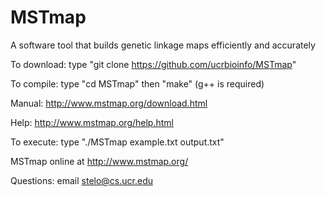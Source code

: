 # MSTmap
A software tool that builds genetic linkage maps efficiently and accurately

To download: type "git clone https://github.com/ucrbioinfo/MSTmap"

To compile: type "cd MSTmap" then "make" (g++ is required)

Manual: http://www.mstmap.org/download.html

Help: http://www.mstmap.org/help.html

To execute: type "./MSTmap example.txt output.txt"

MSTmap online at http://www.mstmap.org/

Questions: email stelo@cs.ucr.edu
